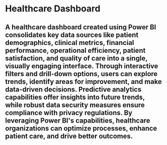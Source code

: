 # Healthcare Dashboard

## A healthcare dashboard created using Power BI consolidates key data sources like patient demographics, clinical metrics, financial performance, operational efficiency, patient satisfaction, and quality of care into a single, visually engaging interface. Through interactive filters and drill-down options, users can explore trends, identify areas for improvement, and make data-driven decisions. Predictive analytics capabilities offer insights into future trends, while robust data security measures ensure compliance with privacy regulations. By leveraging Power BI's capabilities, healthcare organizations can optimize processes, enhance patient care, and drive better outcomes.
